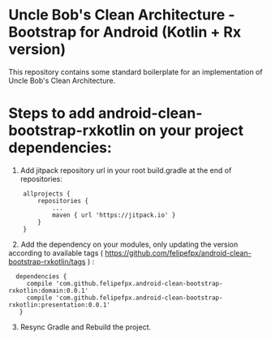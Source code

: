 # Uncle Bob's Clean Architecture - Bootstrap for Android (Kotlin + Rx version)

This repository contains some standard boilerplate for an implementation of Uncle Bob's Clean Architecture.

# Steps to add android-clean-bootstrap-rxkotlin on your project dependencies:

1. Add jitpack repository url in your root build.gradle at the end of repositories:
```
	allprojects {
		repositories {
			...
			maven { url 'https://jitpack.io' }
		}
	}
```
  
2. Add the dependency on your modules, only updating the version according to available tags ( https://github.com/felipefpx/android-clean-bootstrap-rxkotlin/tags ) :
```
  dependencies {
     compile 'com.github.felipefpx.android-clean-bootstrap-rxkotlin:domain:0.0.1'
     compile 'com.github.felipefpx.android-clean-bootstrap-rxkotlin:presentation:0.0.1'
   }
```

3. Resync Gradle and Rebuild the project.
